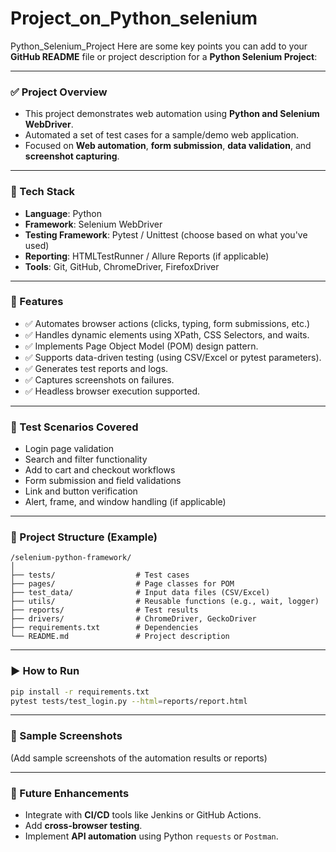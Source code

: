 # Project_on_Python_selenium
Python_Selenium_Project
Here are some key points you can add to your **GitHub README** file or project description for a **Python Selenium Project**:

---

### ✅ Project Overview

* This project demonstrates web automation using **Python and Selenium WebDriver**.
* Automated a set of test cases for a sample/demo web application.
* Focused on **Web automation**, **form submission**, **data validation**, and **screenshot capturing**.

---

### 🧰 Tech Stack

* **Language**: Python
* **Framework**: Selenium WebDriver
* **Testing Framework**: Pytest / Unittest (choose based on what you've used)
* **Reporting**: HTMLTestRunner / Allure Reports (if applicable)
* **Tools**: Git, GitHub, ChromeDriver, FirefoxDriver

---

### 🚀 Features

* ✅ Automates browser actions (clicks, typing, form submissions, etc.)
* ✅ Handles dynamic elements using XPath, CSS Selectors, and waits.
* ✅ Implements Page Object Model (POM) design pattern.
* ✅ Supports data-driven testing (using CSV/Excel or pytest parameters).
* ✅ Generates test reports and logs.
* ✅ Captures screenshots on failures.
* ✅ Headless browser execution supported.

---

### 🧪 Test Scenarios Covered

* Login page validation
* Search and filter functionality
* Add to cart and checkout workflows
* Form submission and field validations
* Link and button verification
* Alert, frame, and window handling (if applicable)

---

### 📁 Project Structure (Example)

```
/selenium-python-framework/
│
├── tests/                  # Test cases
├── pages/                  # Page classes for POM
├── test_data/              # Input data files (CSV/Excel)
├── utils/                  # Reusable functions (e.g., wait, logger)
├── reports/                # Test results
├── drivers/                # ChromeDriver, GeckoDriver
├── requirements.txt        # Dependencies
└── README.md               # Project description
```

---

### ▶️ How to Run

```bash
pip install -r requirements.txt
pytest tests/test_login.py --html=reports/report.html
```

---

### 📸 Sample Screenshots

(Add sample screenshots of the automation results or reports)

---

### 📌 Future Enhancements

* Integrate with **CI/CD** tools like Jenkins or GitHub Actions.
* Add **cross-browser testing**.
* Implement **API automation** using Python `requests` or `Postman`.



